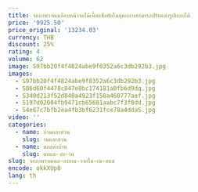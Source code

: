 ```yaml
---
title: จอภาพวาดเคลือบหน้าจอไม้เนื้อแข็งพับในยุคกลางสามารถปรับแต่งรูปแบบได้
price: '9925.50'
price_original: '13234.03'
currency: THB
discount: 25%
rating: 4
volume: 62
image: S97bb20f4f4824abe9f0352a6c3db292b3.jpg
images:
  - S97bb20f4f4824abe9f0352a6c3db292b3.jpg
  - S06d60f4478c847e0bc174181a0fb6d9dq.jpg
  - S340d213f52d840a4923f158a460777aef.jpg
  - S197d02004fb9471cb65681aabc7f3f8dd.jpg
  - S4e67c7bfb2ea4fb3bf6231fce78a4ddaS.jpg
video: ''
categories:
  - name: บ้านและสวน
    slug: านและสวน
  - name: ตกแต่งบ้าน
    slug: ตกแต-งบ-าน
slug: จอภาพวาดเคล-อบหน-าจอไม-เน-อแข
encode: okkXUp0
lang: th
---
```

  